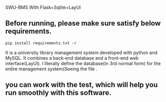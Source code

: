 SWU-BMS With Flask+Sqlite+LayUI 
## Before running, please make sure satisfy below requirements.
```{py}
pip install requirements.txt -r
```
It is a university library management system developed with python and MySQL. It combines a back-end database and a front-end web interface(LayUI).
I literally define the database(in 3rd normal form) for the entire management system(Seeing the file .
## you can work with the test, which will help you run smoothly with this software.
